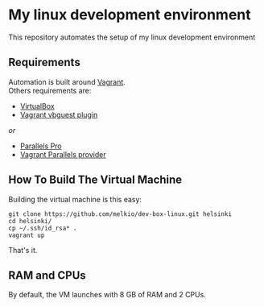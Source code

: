 # My linux development environment

This repository automates the setup of my linux development environment

## Requirements

Automation is built around [Vagrant](https://www.vagrantup.com/).  
Others requirements are:

* [VirtualBox](https://www.virtualbox.org)
* [Vagrant vbguest plugin](https://github.com/dotless-de/vagrant-vbguest)

*or*

* [Parallels Pro](https://www.parallels.com/products/desktop/pro)
* [Vagrant Parallels provider](https://github.com/Parallels/vagrant-parallels)

## How To Build The Virtual Machine

Building the virtual machine is this easy:

```
git clone https://github.com/melkio/dev-box-linux.git helsinki
cd helsinki/
cp ~/.ssh/id_rsa* .
vagrant up
```

That's it.

## RAM and CPUs

By default, the VM launches with 8 GB of RAM and 2 CPUs.
